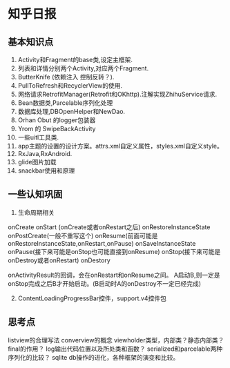 # 知乎日报

## 基本知识点
1. Activity和Fragment的base类,设定主框架.
2. 列表和详情分别两个Activity,对应两个Fragment.
3. ButterKnife (依赖注入 控制反转？).
4. PullToRefresh和RecyclerView的使用.
5. 网络请求RetrofitManager(Retrofit和OKhttp).注解实现ZhihuService请求.
6. Bean数据类,Parcelable序列化处理
7. 数据库处理,DBOpenHelper和NewDao.
8. Orhan Obut 的logger包装器
9. Yrom 的 SwipeBackActivity
10. 一些uitl工具类.
11. app主题的设置的设计方案。attrs.xml自定义属性，styles.xml自定义style。
12. RxJava,RxAndroid.
13. glide图片加载
14. snackbar使用和原理

## 一些认知巩固
1. 生命周期相关

onCreate
onStart                 (onCreate或者onRestart之后)
onRestoreInstanceState
onPostCreate(一般不重写这个)
onResume(前面可能是onRestoreInstanceState,onRestart,onPause)
onSaveInstanceState
onPause(接下来可能是onStop也可能直接到onResume)
onStop(接下来可能是onDestroy或者onRestart)
onDestory

onActivityResult的回调，会在onRestart和onResume之间。
A启动B,则一定是onStop完成之后B才开始启动。(B启动时A的onDestroy不一定已经完成)

2. ContentLoadingProgressBar控件，support.v4控件包

## 思考点
listview的合理写法
converview的概念
viewholder类型，内部类？静态内部类？final的作用？
log输出代码位置以及所处类和函数？
serialized和parcelable两种序列化的比较？
sqlite db操作的进化，各种框架的演变和比较。